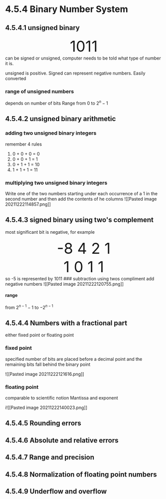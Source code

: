 # 4.5.4 Binary Number System
## 4.5.4.1 unsigned binary
<div  align = 'center'><font size ='7'>  1011 </font></div>
can be signed or unsigned, computer needs to be told what type of number it is.

unsigned is positive. Signed can represent negative numbers. Easily converted 

### range of unsigned numbers
depends on number of bits
Range from  $0$ to $2^{n}-1$

## 4.5.4.2 unsigned binary arithmetic
### adding two unsigned binary integers
remember 4 rules 

1. 0 + 0 + 0 = 0
2. 0 + 0 + 1 = 1
3. 0 + 1 + 1 = 10
4. 1 + 1 + 1 = 11

### multiplying two unsigned binary integers
Write one of the two numbers starting under each occurrence of a 1 in the second number and then add the contents of he columns
![[Pasted image 20211222114857.png]]


## 4.5.4.3 signed binary using two's complement
most significant bit is negative, for example
<div  align = 'center'><font size ='7'> -8 4 2 1 </font></div>
<div  align = 'center'><font size ='7'>   1  0  1  1 </font></div>
so -5 is represented by 1011
### subtraction using twos compliment
add negative numbers
![[Pasted image 20211222120755.png]]

#### range 
from $2^{n-1}-1$ to $-2^{n-1}$
## 4.5.4.4 Numbers with a fractional part
either fixed point or floating point

### fixed point
specified number of bits are placed before a decimal point and the remaining bits fall behind the binary point

![[Pasted image 20211222121616.png]]

### floating point
comparable to scientific notion 
Mantissa and exponent 

i![[Pasted image 20211222140023.png]] 


## 4.5.4.5 Rounding errors
## 4.5.4.6 Absolute and relative errors 
## 4.5.4.7 Range and precision
## 4.5.4.8 Normalization of floating point numbers
## 4.5.4.9 Underflow and overflow
